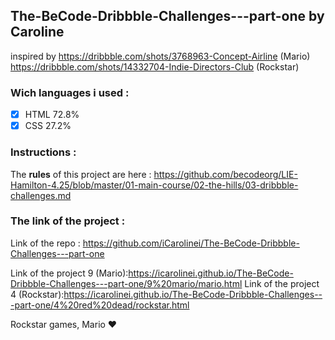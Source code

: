 ## The-BeCode-Dribbble-Challenges---part-one by Caroline

inspired by https://dribbble.com/shots/3768963-Concept-Airline (Mario)
https://dribbble.com/shots/14332704-Indie-Directors-Club (Rockstar)

### Wich languages i used :
- [x] HTML 72.8%
- [x] CSS 27.2%

### Instructions : 
The **rules** of this project are here :
https://github.com/becodeorg/LIE-Hamilton-4.25/blob/master/01-main-course/02-the-hills/03-dribbble-challenges.md

### The link of the project :
Link of the repo : https://github.com/iCarolinei/The-BeCode-Dribbble-Challenges---part-one

Link of the project 9 (Mario):https://icarolinei.github.io/The-BeCode-Dribbble-Challenges---part-one/9%20mario/mario.html
Link of the project 4 (Rockstar):https://icarolinei.github.io/The-BeCode-Dribbble-Challenges---part-one/4%20red%20dead/rockstar.html

Rockstar games, Mario ❤️ 
